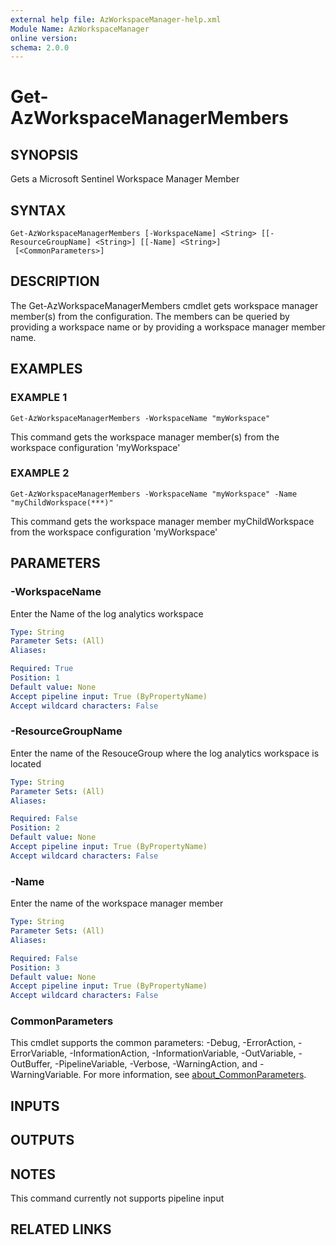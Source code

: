 ```yaml
---
external help file: AzWorkspaceManager-help.xml
Module Name: AzWorkspaceManager
online version:
schema: 2.0.0
---
```


# Get-AzWorkspaceManagerMembers

## SYNOPSIS
Gets a Microsoft Sentinel Workspace Manager Member

## SYNTAX

```
Get-AzWorkspaceManagerMembers [-WorkspaceName] <String> [[-ResourceGroupName] <String>] [[-Name] <String>]
 [<CommonParameters>]
```

## DESCRIPTION
The Get-AzWorkspaceManagerMembers cmdlet gets workspace manager member(s) from the configuration.
The members can be queried by providing a workspace name or by providing a workspace manager member name.

## EXAMPLES

### EXAMPLE 1
```
Get-AzWorkspaceManagerMembers -WorkspaceName "myWorkspace"
```

This command gets the workspace manager member(s) from the workspace configuration 'myWorkspace'

### EXAMPLE 2
```
Get-AzWorkspaceManagerMembers -WorkspaceName "myWorkspace" -Name "myChildWorkspace(***)"
```

This command gets the workspace manager member myChildWorkspace from the workspace configuration 'myWorkspace'

## PARAMETERS

### -WorkspaceName
Enter the Name of the log analytics workspace

```yaml
Type: String
Parameter Sets: (All)
Aliases:

Required: True
Position: 1
Default value: None
Accept pipeline input: True (ByPropertyName)
Accept wildcard characters: False
```

### -ResourceGroupName
Enter the name of the ResouceGroup where the log analytics workspace is located

```yaml
Type: String
Parameter Sets: (All)
Aliases:

Required: False
Position: 2
Default value: None
Accept pipeline input: True (ByPropertyName)
Accept wildcard characters: False
```

### -Name
Enter the name of the workspace manager member

```yaml
Type: String
Parameter Sets: (All)
Aliases:

Required: False
Position: 3
Default value: None
Accept pipeline input: True (ByPropertyName)
Accept wildcard characters: False
```

### CommonParameters
This cmdlet supports the common parameters: -Debug, -ErrorAction, -ErrorVariable, -InformationAction, -InformationVariable, -OutVariable, -OutBuffer, -PipelineVariable, -Verbose, -WarningAction, and -WarningVariable. For more information, see [about_CommonParameters](http://go.microsoft.com/fwlink/?LinkID=113216).

## INPUTS

## OUTPUTS

## NOTES
This command currently not supports pipeline input

## RELATED LINKS

